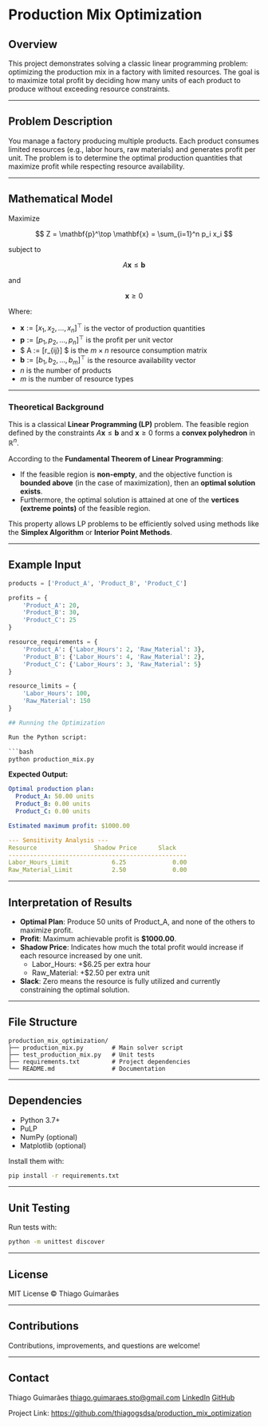 # Production Mix Optimization

## Overview

This project demonstrates solving a classic linear programming problem: optimizing the production mix in a factory with limited resources. The goal is to maximize total profit by deciding how many units of each product to produce without exceeding resource constraints.

---

## Problem Description

You manage a factory producing multiple products. Each product consumes limited resources (e.g., labor hours, raw materials) and generates profit per unit. The problem is to determine the optimal production quantities that maximize profit while respecting resource availability.

---

## Mathematical Model

Maximize

$$
Z = \mathbf{p}^\top \mathbf{x} = \sum_{i=1}^n p_i x_i
$$

subject to

$$
A\mathbf{x} \leq \mathbf{b}
$$

and

$$
\mathbf{x} \geq 0
$$

Where:

- $\mathbf{x} := [x_1, x_2, \ldots, x_n]^\top$ is the vector of production quantities
- $\mathbf{p} := [p_1, p_2, \ldots, p_n]^\top$ is the profit per unit vector
- $ A := [r_{ij}] $ is the $m \times n$ resource consumption matrix
- $\mathbf{b} := [b_1, b_2, \ldots, b_m]^\top$ is the resource availability vector
- $n$ is the number of products
- $m$ is the number of resource types

---

### Theoretical Background

This is a classical **Linear Programming (LP)** problem. The feasible region defined by the constraints $A\mathbf{x} \leq \mathbf{b}$ and $\mathbf{x} \geq 0$ forms a **convex polyhedron** in $\mathbb{R}^n$.

According to the **Fundamental Theorem of Linear Programming**:

- If the feasible region is **non-empty**, and the objective function is **bounded above** (in the case of maximization), then an **optimal solution exists**.
- Furthermore, the optimal solution is attained at one of the **vertices (extreme points)** of the feasible region.

This property allows LP problems to be efficiently solved using methods like the **Simplex Algorithm** or **Interior Point Methods**.

---

## Example Input

```python
products = ['Product_A', 'Product_B', 'Product_C']

profits = {
    'Product_A': 20,
    'Product_B': 30,
    'Product_C': 25
}

resource_requirements = {
    'Product_A': {'Labor_Hours': 2, 'Raw_Material': 3},
    'Product_B': {'Labor_Hours': 4, 'Raw_Material': 2},
    'Product_C': {'Labor_Hours': 3, 'Raw_Material': 5}
}

resource_limits = {
    'Labor_Hours': 100,
    'Raw_Material': 150
}

## Running the Optimization

Run the Python script:

```bash
python production_mix.py
```

**Expected Output:**

```yaml
Optimal production plan:
  Product_A: 50.00 units
  Product_B: 0.00 units
  Product_C: 0.00 units

Estimated maximum profit: $1000.00

--- Sensitivity Analysis ---
Resource                Shadow Price      Slack
--------------------------------------------------
Labor_Hours_Limit            6.25             0.00
Raw_Material_Limit           2.50             0.00
```

---

## Interpretation of Results

- **Optimal Plan**: Produce 50 units of Product_A, and none of the others to maximize profit.
- **Profit**: Maximum achievable profit is **$1000.00**.
- **Shadow Price**: Indicates how much the total profit would increase if each resource increased by one unit.
  - Labor_Hours: +$6.25 per extra hour
  - Raw_Material: +$2.50 per extra unit
- **Slack**: Zero means the resource is fully utilized and currently constraining the optimal solution.

---

## File Structure

```
production_mix_optimization/
├── production_mix.py        # Main solver script
├── test_production_mix.py   # Unit tests
├── requirements.txt         # Project dependencies
└── README.md                # Documentation
```

---

## Dependencies

- Python 3.7+
- PuLP
- NumPy (optional)
- Matplotlib (optional)

Install them with:

```bash
pip install -r requirements.txt
```

---

## Unit Testing

Run tests with:

```bash
python -m unittest discover
```

---

## License

MIT License © Thiago Guimarães

---

## Contributions

Contributions, improvements, and questions are welcome!

---

## Contact

Thiago Guimarães
[thiago.guimaraes.sto@gmail.com](mailto:thiago.guimaraes.sto@gmail.com)
[LinkedIn](https://www.linkedin.com/in/thiagogsdsa)
[GitHub](https://github.com/thiagogsdsa)

Project Link: https://github.com/thiagogsdsa/production_mix_optimization
